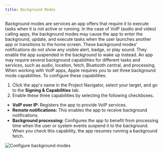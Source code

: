 ```yaml
---
title: Background Modes
---
```

Background modes are services an app offers that require it to execute tasks when it is not active or running. In the case of VoIP (audio and video) calling apps, the background modes may cause the app to enter the background, update, and execute tasks when the user launches another app or transitions to the home screen. These background modes' notifications do not show any visible alert, badge, or play sound. They enable the app suspended in the background to wake up instead. An app may require several background capabilities for different tasks and services, such as audio, location, fetch, Bluetooth central, and processing.  When working with VoIP apps, Apple requires you to set three background mode capabilities. To configure these capabilities:

1. Click the app's name in the Project Navigator, select your target, and go to the **Signing & Capabilities** tab.
2. Enable these three capabilities by selecting the following checkboxes.
- **VoIP over IP:** Registers the app to provide VoIP services.
- **Remote notifications:** This enables the app to receive background notifications.
- **Background processing:** Configures the app to benefit from processing time when the user or system events suspend it to the background. When you check this capability, the app resumes running a background fetch.

![Configure background modes](https://github.com/GetStream/stream-video-swift/blob/main/docusaurus/docs/iOS/assets/callkit_01.png)

